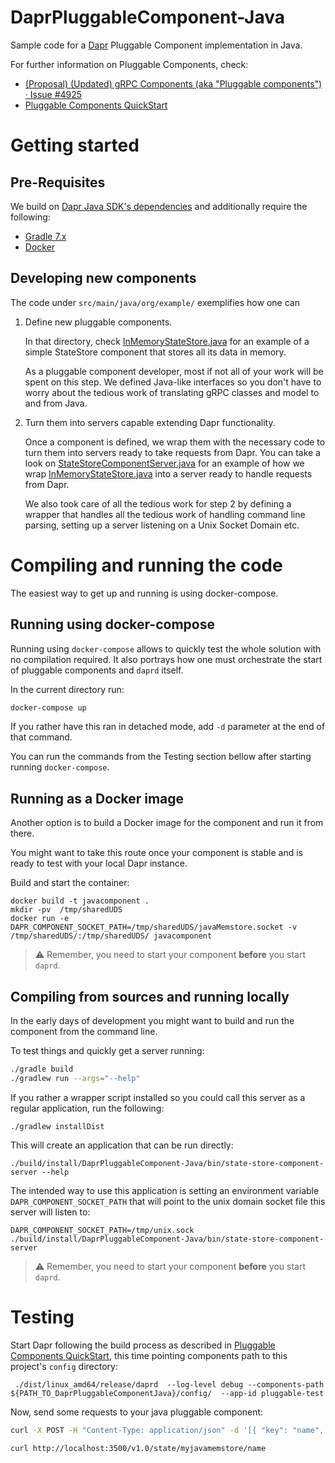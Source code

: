 # DaprPluggableComponent-Java

Sample code for a [Dapr] Pluggable Component implementation in Java.

For further information on Pluggable Components, check:
*  [(Proposal) (Updated) gRPC Components (aka "Pluggable components") · Issue #4925](https://github.com/dapr/dapr/issues/4925)
*  [Pluggable Components QuickStart]

# Getting started

## Pre-Requisites

We build on [Dapr Java SDK's dependencies](https://github.com/dapr/java-sdk/blob/master/README.md#getting-started) and
additionally require the following:

* [Gradle 7.x](https://gradle.org/install/)
* [Docker](https://docs.docker.com/engine/install/)

## Developing new components

The code under `src/main/java/org/example/` exemplifies how one can

1. Define new pluggable components.

    In that directory, check [InMemoryStateStore.java] for an example
    of a simple StateStore component that stores all its data in memory.

    As a pluggable component developer, most if not all of your work will be
    spent on this step. We defined Java-like interfaces so you don't have to worry
    about the tedious work of translating gRPC classes and model to and
    from Java.

2. Turn them into servers capable extending Dapr functionality.

   Once a component is defined, we wrap them with the necessary code to
   turn them into servers ready to take requests from Dapr. You can take a 
   look on [StateStoreComponentServer.java] for an example of how we wrap
   [InMemoryStateStore.java] into a server ready to handle requests from Dapr.

    We also took care of all the tedious work for step 2 by defining a wrapper
    that handles all the tedious work of handling command line parsing,
    setting up a server listening on a Unix Socket Domain etc.



# Compiling and running the code

The easiest way to get up and running is using docker-compose. 

## Running using docker-compose

Running using `docker-compose` allows to quickly test the whole solution with no compilation required. It also portrays how one must orchestrate the start of pluggable components and `daprd` itself.

In the current directory run:

```bash
docker-compose up
```

If you rather have this ran in detached mode, add  `-d` parameter at the end of that command.

You can run the commands from the Testing section bellow after starting running `docker-compose`.


## Running as a Docker image

Another option is to build a Docker image for the component and run it from there.

You might want to take this route once your component is stable and is ready to
test with your local Dapr instance.

Build and start the container:

```
docker build -t javacomponent .
mkdir -pv  /tmp/sharedUDS
docker run -e DAPR_COMPONENT_SOCKET_PATH=/tmp/sharedUDS/javaMemstore.socket -v /tmp/sharedUDS/:/tmp/sharedUDS/ javacomponent
```

> ⚠️ Remember, you need to start your component **before** you start `daprd`.


## Compiling from sources and running locally

In the early days of development you might want to build and run the component from the command line.

To test things and quickly get a server running:
```bash
./gradle build
./gradlew run --args="--help"
```

If you rather a wrapper script installed so you could call this server as a
regular application, run the following:

```shell
./gradlew installDist
```

This will create an application that can be run directly:

```shell
./build/install/DaprPluggableComponent-Java/bin/state-store-component-server --help
```

The intended way to use this application is setting an environment variable  `DAPR_COMPONENT_SOCKET_PATH` that will point to the unix domain socket file this server will listen to:
```shell
DAPR_COMPONENT_SOCKET_PATH=/tmp/unix.sock ./build/install/DaprPluggableComponent-Java/bin/state-store-component-server
```

> ⚠️ Remember, you need to start your component **before** you start `daprd`.

# Testing

Start Dapr following the build process as described in [Pluggable Components QuickStart], this time pointing components path to this project's `config` directory:

```
 ./dist/linux_amd64/release/daprd  --log-level debug --components-path ${PATH_TO_DaprPluggableComponentJava}/config/  --app-id pluggable-test
```

Now, send some requests to your java pluggable component:

```sh
curl -X POST -H "Content-Type: application/json" -d '[{ "key": "name", "value": "Bruce Wayne"}]' http://localhost:3500/v1.0/state/myjavamemstore

curl http://localhost:3500/v1.0/state/myjavamemstore/name
```

[Dapr]: https://docs.dapr.io/
[Pluggable Components QuickStart]: https://github.com/johnewart/dapr/blob/pluggable-components-v2/docs/PLUGGABLE_COMPONENTS.md
[InMemoryStateStore.java]: src/main/java/org/example/statestore/InMemoryStateStore.java
[StateStoreComponentServer.java]: src/main/java/org/example/StateStoreComponentServer.java